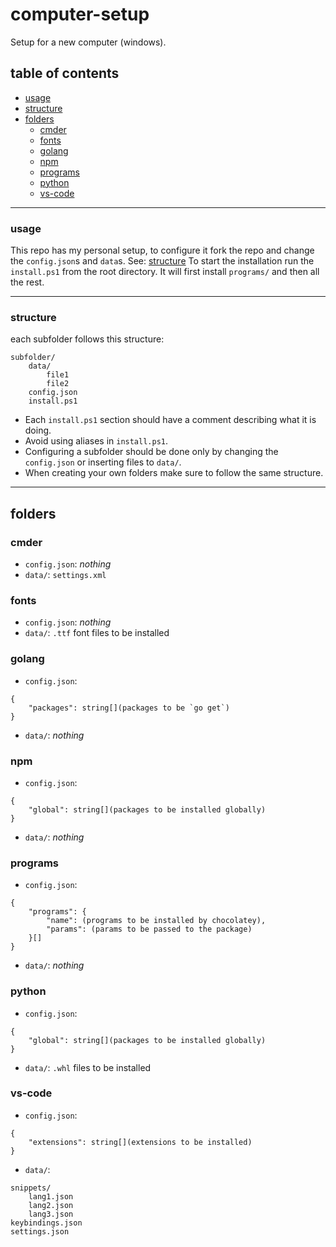 # computer-setup

Setup for a new computer (windows).

## table of contents

- [usage](#usage)
- [structure](#structure)
- [folders](#folders)
  - [cmder](#cmder)
  - [fonts](#fonts)
  - [golang](#golang)
  - [npm](#npm)
  - [programs](#programs)
  - [python](#python)
  - [vs-code](#vs-code)

---

### usage

This repo has my personal setup, to configure it fork the repo and change the `config.json`s and `data`s. See: [structure](#structure)
To start the installation run the `install.ps1` from the root directory. It will first install `programs/` and then all the rest.

---

### structure

each subfolder follows this structure:

```
subfolder/
	data/
		file1
		file2
	config.json
	install.ps1
```

- Each `install.ps1` section should have a comment describing what it is doing.
- Avoid using aliases in `install.ps1`.
- Configuring a subfolder should be done only by changing the `config.json` or inserting files to `data/`.
- When creating your own folders make sure to follow the same structure.

---

## folders

### cmder

- `config.json`: _nothing_
- `data/`: `settings.xml`

### fonts

- `config.json`: _nothing_
- `data/`: `.ttf` font files to be installed

### golang

- `config.json`:

```
{
	"packages": string[](packages to be `go get`)
}
```

- `data/`: _nothing_

### npm

- `config.json`:

```
{
	"global": string[](packages to be installed globally)
}
```

- `data/`: _nothing_

### programs

- `config.json`:

```
{
	"programs": {
		"name": (programs to be installed by chocolatey),
		"params": (params to be passed to the package)
	}[]
}
```

- `data/`: _nothing_

### python

- `config.json`:

```
{
	"global": string[](packages to be installed globally)
}
```

- `data/`: `.whl` files to be installed

### vs-code

- `config.json`:

```
{
	"extensions": string[](extensions to be installed)
}
```

- `data/`:

```
snippets/
	lang1.json
	lang2.json
	lang3.json
keybindings.json
settings.json
```
